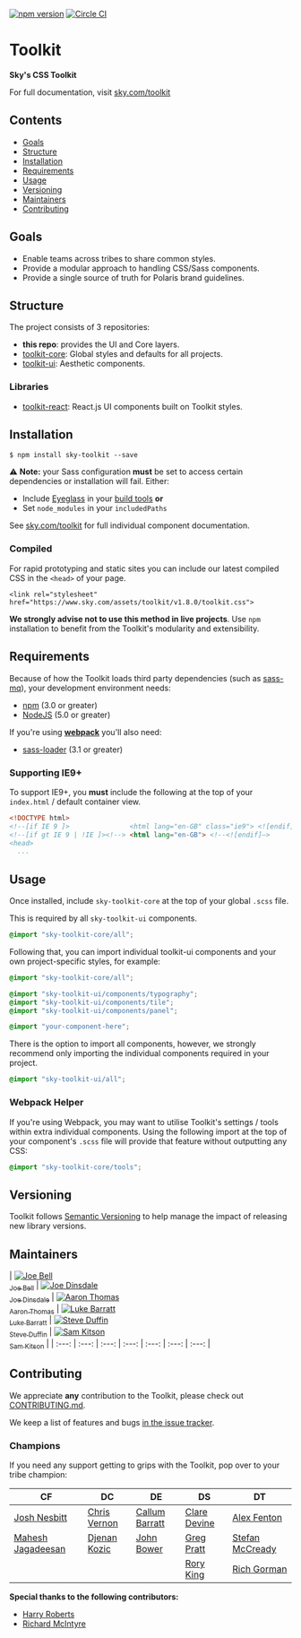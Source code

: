 [![npm version](https://badge.fury.io/js/sky-toolkit.svg)](https://badge.fury.io/js/sky-toolkit)  [![Circle CI](https://circleci.com/gh/sky-uk/toolkit/tree/master.svg?style=svg&circle-token=6b7a4f1adf2fb7fad8c0942b8d4d8386afb681f4)](https://circleci.com/gh/sky-uk/toolkit/tree/master)

# Toolkit

**Sky's CSS Toolkit**

For full documentation, visit [sky.com/toolkit](http://sky.com/toolkit)

## Contents

* [Goals](#goals)
* [Structure](#structure)
* [Installation](#installation)
* [Requirements](#requirements)
* [Usage](#usage)
* [Versioning](#versioning)
* [Maintainers](#maintainers)
* [Contributing](#contributing)

## Goals

- Enable teams across tribes to share common styles.
- Provide a modular approach to handling CSS/Sass components.
- Provide a single source of truth for Polaris brand guidelines.

## Structure

The project consists of 3 repositories:

- **this repo**: provides the UI and Core layers.
- [toolkit-core](https://github.com/sky-uk/toolkit-core): Global styles and defaults for all projects.
- [toolkit-ui](https://github.com/sky-uk/toolkit-ui): Aesthetic components.

### Libraries
- [toolkit-react](https://github.com/sky-uk/toolkit-react): React.js UI components built on Toolkit styles.

## Installation

```
$ npm install sky-toolkit --save
```

:warning: **Note:** your Sass configuration **must** be set to access certain dependencies or installation will fail. Either:
 * Include [Eyeglass](https://github.com/sass-eyeglass/eyeglass) in your [build tools](https://github.com/sass-eyeglass/eyeglass#building-sass-files-with-eyeglass-support) **or**
 * Set `node_modules` in your `includedPaths`

See [sky.com/toolkit](http://sky.com/toolkit) for full individual component documentation.

### Compiled

For rapid prototyping and static sites you can include our latest compiled CSS in the `<head>` of your page.

```
<link rel="stylesheet" href="https://www.sky.com/assets/toolkit/v1.8.0/toolkit.css">
```

**We strongly advise not to use this method in live projects**.
Use `npm` installation to benefit from the Toolkit's modularity and extensibility.

## Requirements

Because of how the Toolkit loads third party dependencies (such as [sass-mq](https://github.com/sass-mq/sass-mq)), your development environment needs:

* [npm](https://www.npmjs.com/) (3.0 or greater)
* [NodeJS](https://nodejs.org/en/) (5.0 or greater)

If you're using [**webpack**](https://webpack.github.io/) you'll also need:

* [sass-loader](https://github.com/jtangelder/sass-loader) (3.1 or greater)

### Supporting IE9+

To support IE9+, you **must** include the following at the top of your `index.html` / default container view.

```html
<!DOCTYPE html>
<!--[if IE 9 ]>               <html lang="en-GB" class="ie9"> <![endif]-->
<!--[if gt IE 9 | !IE ]><!--> <html lang="en-GB"> <!--<![endif]—>
<head>
  ...
```

## Usage

Once installed, include `sky-toolkit-core` at the top of your global `.scss` file. 

This is required by all `sky-toolkit-ui` components.

```css
@import "sky-toolkit-core/all";
```

Following that, you can import individual toolkit-ui components and your own project-specific styles, for example:

```css
@import "sky-toolkit-core/all";

@import "sky-toolkit-ui/components/typography";
@import "sky-toolkit-ui/components/tile";
@import "sky-toolkit-ui/components/panel";

@import "your-component-here";
```

There is the option to import all components, however, we strongly recommend only importing the individual components required in your project.

```css
@import "sky-toolkit-ui/all";
```

### Webpack Helper

If you're using Webpack, you may want to utilise Toolkit's settings / tools within extra individual components. Using the following import at the top of your component's `.scss` file will provide that feature without outputting any CSS:

```css
@import "sky-toolkit-core/tools";
```

## Versioning

Toolkit follows [Semantic Versioning](http://semver.org) to help manage the impact of releasing new library versions.

## Maintainers

| [![Joe Bell](https://avatars.githubusercontent.com/joebell93?s=100)<br /><sub>Joe Bell</sub>](https://github.com/joebell93) | [![Joe Dinsdale](https://avatars.githubusercontent.com/mrdinsdale?s=100)<br /><sub>Joe Dinsdale</sub>](https://github.com/mrdinsdale) | [![Aaron Thomas](https://avatars.githubusercontent.com/aaronthomas?s=100)<br /><sub>Aaron Thomas</sub>](https://github.com/aaronthomas) | [![Luke Barratt](https://avatars.githubusercontent.com/lbarratt?s=100)<br /><sub>Luke Barratt</sub>](https://github.com/lbarratt) | [![Steve Duffin](https://avatars.githubusercontent.com/steveduffin?s=100)<br /><sub>Steve Duffin</sub>](https://github.com/steveduffin) | [![Sam Kitson](https://avatars.githubusercontent.com/skitson?s=100)<br /><sub>Sam Kitson</sub>](https://github.com/skitson) |
| :---: | :---: | :---: | :---: | :---: | :---: | :---: |

## Contributing

We appreciate **any** contribution to the Toolkit, please check out [CONTRIBUTING.md](CONTRIBUTING.md).

We keep a list of features and bugs [in the issue tracker](https://github.com/sky-uk/toolkit/issues).

### Champions

If you need any support getting to grips with the Toolkit, pop over to your tribe champion:

| CF                                                | DC                                             | DE                                            | DS                                             | DT                                                   |
|---------------------------------------------------|------------------------------------------------|-----------------------------------------------|------------------------------------------------|------------------------------------------------------|
| [Josh Nesbitt](https://github.com/joshnesbitt)    | [Chris Vernon](https://github.com/welikeideas) | [Callum Barratt](https://github.com/cbarratt) | [Clare Devine](https://github.com/claredevine) | [Alex Fenton](https://github.com/afenton90)          |
| [Mahesh Jagadeesan](https://github.com/maheshjag) | [Djenan Kozic](https://github.com/djenan)      | [John Bower](https://github.com/beclamide)    | [Greg Pratt](https://github.com/gregorypratt)  | [Stefan McCready](https://github.com/stefanmccready) |
|                                                   |                                                |                                               | [Rory King](https://github.com/geit)           | [Rich Gorman](https://github.com/coderas)            |

**Special thanks to the following contributors:**

- [Harry Roberts](https://github.com/csswizardry)
- [Richard McIntyre](https://github.com/mackstar)